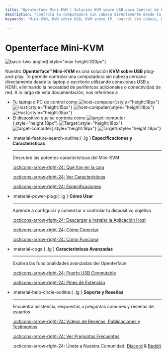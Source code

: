 ```yaml
---
title: "Openterface Mini-KVM | Solución KVM sobre USB para Control de Computadoras Sin Cabeza"
description: "Controla tu computadora sin cabeza directamente desde tu laptop usando Openterface Mini-KVM. Una solución KVM sobre USB plug-and-play con soporte HDMI, sin necesidad de red. Perfecto para desarrolladores, profesionales de TI y estaciones de trabajo remotas."
keywords: "Mini-KVM, KVM sobre USB, KVM sobre IP, control sin cabeza, KVM HDMI, KVM USB, conmutador KVM, consola KVM, adaptador de carrito de choque USB, JetKVM, NanoKVM, KiwiKVM, PiKVM, KVM plug and play, VNC, periféricos de computadora"

---
```


# **Openterface Mini-KVM**

![basic-two-angled](https://assets.openterface.com/images/product/basic-two-angled.webp){:style="max-height:320px"}

Nuestro **Openterface™ Mini-KVM** es una solución **KVM sobre USB** plug-and-play. Te permite controlar una computadora sin cabeza cercana directamente desde tu laptop o escritorio utilizando conexiones USB y HDMI, eliminando la necesidad de periféricos adicionales o conectividad de red. A lo largo de esta documentación, nos referimos a

- Tu laptop o PC de control como ![host-computer](https://assets.openterface.com/images/shell-icons/host-computer.svg#only-light){:style="height:18px"} ![Host](https://assets.openterface.com/images/shell-icons/host.svg#only-light){:style="height:15px"} ![host-computer](https://assets.openterface.com/images/shell-icons/host-computer_1.svg#only-dark){:style="height:18px"} ![Host](https://assets.openterface.com/images/shell-icons/host_1.svg#only-dark){:style="height:15px"}
- El dispositivo que se controla como ![target-computer](https://assets.openterface.com/images/shell-icons/target-computer.svg#only-light){:style="height:18px"} ![Target](https://assets.openterface.com/images/shell-icons/target.svg#only-light){:style="height:18px"} ![target-computer](https://assets.openterface.com/images/shell-icons/target-computer_1.svg#only-dark){:style="height:18px"} ![Target](https://assets.openterface.com/images/shell-icons/target_1.svg#only-dark){:style="height:18px"}

<div class="grid cards" markdown>

-   :material-feature-search-outline:{ .lg } __Especificaciones y Características__

    ---

    Descubre las potentes características del Mini-KVM

    [:octicons-arrow-right-24: Qué hay en la caja](/product/minikvm/whats-in-the-box/)

    [:octicons-arrow-right-24: Ver Características](/product/minikvm/features)

    [:octicons-arrow-right-24: Especificaciones](/product/minikvm/specifications)

-   :material-power-plug:{ .lg } __Cómo Usar__

    ---

    Aprende a configurar y comenzar a controlar tu dispositivo objetivo

    [:octicons-arrow-right-24: Descargar e Instalar la Aplicación Host](/app)

    [:octicons-arrow-right-24: Cómo Conectar](/product/minikvm/how-to-connect)

    [:octicons-arrow-right-24: Cómo Funciona](/usb-kvm)

-   :material-cogs:{ .lg } __Características Avanzadas__

    ---

    Explora las funcionalidades avanzadas del Openterface

    [:octicons-arrow-right-24: Puerto USB Conmutable](/product/minikvm/usb-switch)

    [:octicons-arrow-right-24: Pines de Extensión](/product/minikvm/extension-pins)

-   :material-help-circle-outline:{ .lg } __Soporte y Reseñas__

    ---

    Encuentra asistencia, respuestas a preguntas comunes y reseñas de usuarios

    [:octicons-arrow-right-24: Videos de Reseñas, Publicaciones y Testimonios](reviews)

    [:octicons-arrow-right-24: Ver Preguntas Frecuentes](/faq)

    :octicons-arrow-right-24: Únete a Nuestra Comunidad: [Discord](/discord) & [Reddit](reddit)
    
</div>